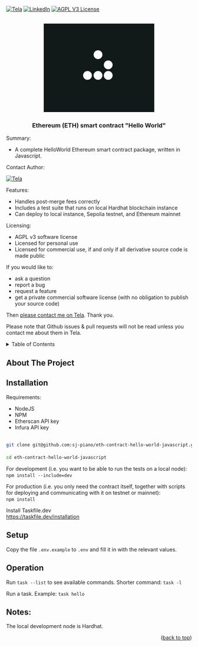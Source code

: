 <a name="readme-top"></a>


<!-- PROJECT SHIELDS -->
<!--
*** We use markdown "reference style" links for readability.
*** Reference links are enclosed in brackets [ ] instead of parentheses ( ).
*** See the bottom of this document for the declaration of the reference variables
*** for contributors-url, forks-url, etc. This is an optional, concise syntax you may use.
*** https://www.markdownguide.org/basic-syntax/#reference-style-links
-->
[![Tela][tela-shield]][tela-url]
[![LinkedIn][linkedin-shield]][linkedin-url]
[![AGPL V3 License][license-shield]][license-url]




<!-- PROJECT LOGO -->
<br />
<div align="center">
  <a href="https://github.com/sj-piano/eth-contract-hello-world-javascript">
    <img src="images/glider_600x480.png" alt="Logo" width="300" height="240">
  </a>
  <h3 align="center">Ethereum (ETH) smart contract "Hello World"</h3>
</div>




Summary:  
* A complete HelloWorld Ethereum smart contract package, written in Javascript.

Contact Author:

[![Tela][tela-shield]][tela-url]

Features:
* Handles post-merge fees correctly
* Includes a test suite that runs on local Hardhat blockchain instance
* Can deploy to local instance, Sepolia testnet, and Ethereum mainnet

Licensing:
* AGPL v3 software license
* Licensed for personal use
* Licensed for commercial use, if and only if all derivative source code is made public

If you would like to:
* ask a question
* report a bug
* request a feature
* get a private commercial software license (with no obligation to publish your source code)

Then [please contact me on Tela](https://www.tela.app/magic/stjohn_piano/a852c8). Thank you.

Please note that Github issues & pull requests will not be read unless you contact me about them in Tela.


<!-- TABLE OF CONTENTS -->
<details>
  <summary>Table of Contents</summary>
  <ol>
    <li>
      <a href="#about-the-project">About The Project</a>
      <ul>
        <li><a href="#built-with">Built With</a></li>
      </ul>
    </li>
    <li>
      <a href="#getting-started">Getting Started</a>
      <ul>
        <li><a href="#prerequisites">Prerequisites</a></li>
        <li><a href="#installation">Installation</a></li>
      </ul>
    </li>
    <li><a href="#usage">Usage</a></li>
    <li><a href="#roadmap">Roadmap</a></li>
    <li><a href="#contributing">Contributing</a></li>
    <li><a href="#license">License</a></li>
    <li><a href="#contact">Contact</a></li>
    <li><a href="#acknowledgments">Acknowledgments</a></li>
  </ol>
</details>



## About The Project




## Installation


Requirements:  
- NodeJS  
- NPM  
- Etherscan API key
- Infura API key


```bash

git clone git@github.com:sj-piano/eth-contract-hello-world-javascript.git

cd eth-contract-hello-world-javascript

```

For development (i.e. you want to be able to run the tests on a local node):  
`npm install --include=dev`

For production (i.e. you only need the contract itself, together with scripts for deploying and communicating with it on testnet or mainnet):  
`npm install`


Install Taskfile.dev  
https://taskfile.dev/installation


## Setup

Copy the file `.env.example` to `.env` and fill it in with the relevant values.


## Operation

Run `task --list` to see available commands. Shorter command: `task -l`

Run a task. Example: `task hello`


## Notes:

The local development node is Hardhat.


<p align="right">(<a href="#readme-top">back to top</a>)</p>

<!-- MARKDOWN LINKS & IMAGES -->
<!-- https://www.markdownguide.org/basic-syntax/#reference-style-links -->
[license-shield]: https://img.shields.io/github/license/sj-piano/eth-contract-hello-world-javascript.svg?style=for-the-badge
[license-url]: https://github.com/sj-piano/eth-contract-hello-world-javascript/blob/main/LICENSE.txt
[linkedin-shield]: https://img.shields.io/badge/-LinkedIn-black.svg?style=for-the-badge&logo=linkedin&colorB=555
[linkedin-url]: https://linkedin.com/in/stjohnpiano
[tela-shield]: https://img.shields.io/badge/Tela-StJohn_Piano-blue?style=for-the-badge
[tela-url]: https://www.tela.app/magic/stjohn_piano/a852c8
